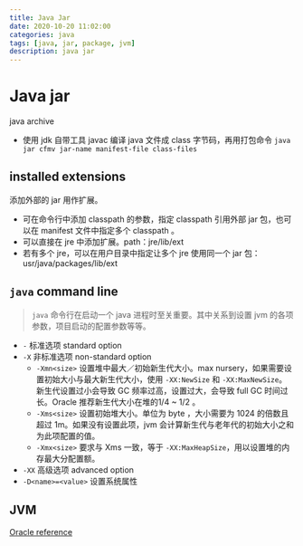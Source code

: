 ```yaml
---
title: Java Jar
date: 2020-10-20 11:02:00
categories: java
tags: [java, jar, package, jvm]
description: java jar
---
```


# Java jar

java archive

- 使用 jdk 自带工具 javac 编译 java 文件成 class 字节码，再用打包命令 `java jar cfmv jar-name manifest-file class-files`<!--more-->

## installed extensions

添加外部的 jar 用作扩展。

- 可在命令行中添加 classpath 的参数，指定 classpath 引用外部 jar 包，也可以在 manifest 文件中指定多个 classpath 。
- 可以直接在 jre 中添加扩展。path：jre/lib/ext
- 若有多个 jre，可以在用户目录中指定让多个 jre 使用同一个 jar 包：usr/java/packages/lib/ext

## `java` command line

> `java` 命令行在启动一个 java 进程时至关重要。其中关系到设置 jvm 的各项参数，项目启动的配置参数等等。

- `-` 标准选项 standard option
- `-X` 非标准选项 non-standard option
    - `-Xmn<size>` 设置堆中最大／初始新生代大小。max nursery，如果需要设置初始大小与最大新生代大小，使用 `-XX:NewSize` 和  `-XX:MaxNewSize`。新生代设置过小会导致 GC 频率过高，设置过大，会导致 full GC 时间过长。Oracle 推荐新生代大小在堆的1/4 ~ 1/2 。
    - `-Xms<size>` 设置初始堆大小。单位为 byte ，大小需要为 1024 的倍数且超过 1m。如果没有设置此项，jvm 会计算新生代与老年代的初始大小之和为此项配置的值。
    - `-Xmx<size>` 要求与 Xms 一致，等于 `-XX:MaxHeapSize`，用以设置堆的内存最大分配置额。
- `-XX` 高级选项 advanced option
- `-D<name>=<value>` 设置系统属性

## JVM

[Oracle reference](https://docs.oracle.com/javase/8/docs/technotes/guides/vm/gctuning/toc.html)
